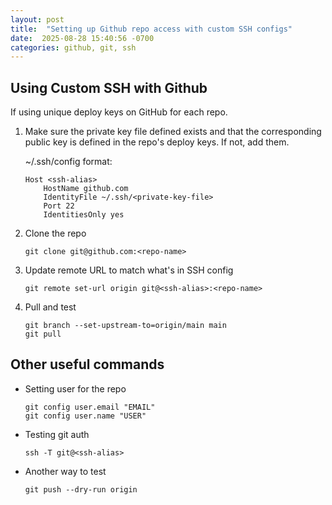 ```yaml
---
layout: post
title:  "Setting up Github repo access with custom SSH configs"
date:  2025-08-28 15:40:56 -0700
categories: github, git, ssh
---
```

## Using Custom SSH with Github

If using unique deploy keys on GitHub for each repo.

1. Make sure the private key file defined exists and that the corresponding public key is defined in the repo's deploy keys. If not, add them.

    ~/.ssh/config format:
    ```
    Host <ssh-alias>
        HostName github.com
        IdentityFile ~/.ssh/<private-key-file>
        Port 22
        IdentitiesOnly yes
    ```
2. Clone the repo
    ```
    git clone git@github.com:<repo-name>
    ```
3. Update remote URL to match what's in SSH config
    ```
    git remote set-url origin git@<ssh-alias>:<repo-name>
    ```

4. Pull and test
    ```
    git branch --set-upstream-to=origin/main main
    git pull
    ```

## Other useful commands

* Setting user for the repo
    ```
    git config user.email "EMAIL"
    git config user.name "USER"
    ```
* Testing git auth
   ```
   ssh -T git@<ssh-alias>
   ```
* Another way to test
  ```
  git push --dry-run origin
  ```